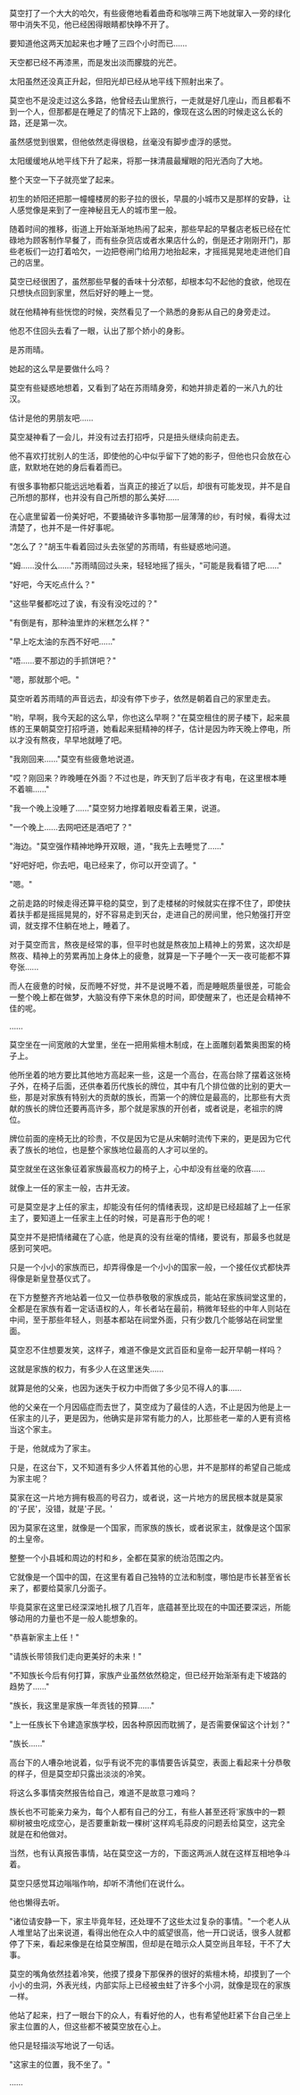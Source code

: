 <link rel="stylesheet" href="../../styles/text.css" />

莫空打了一个大大的哈欠，有些疲倦地看着曲奇和咖啡三两下地就窜入一旁的绿化带中消失不见，他已经困得眼睛都快睁不开了。

要知道他这两天加起来也才睡了三四个小时而已......

天空都已经不再漆黑，而是发出淡而朦胧的光芒。

太阳虽然还没真正升起，但阳光却已经从地平线下照射出来了。

莫空也不是没走过这么多路，他曾经去山里旅行，一走就是好几座山，而且都看不到一个人，但那都是在睡足了的情况下上路的，像现在这么困的时候走这么长的路，还是第一次。

虽然感觉到很累，但他依然走得很稳，丝毫没有脚步虚浮的感觉。

太阳缓缓地从地平线下升了起来，将那一抹清晨最耀眼的阳光洒向了大地。

整个天空一下子就亮堂了起来。

初生的娇阳还把那一幢幢楼房的影子拉的很长，早晨的小城市又是那样的安静，让人感觉像是来到了一座神秘且无人的城市里一般。

随着时间的推移，街道上开始渐渐地热闹了起来，那些早起的早餐店老板已经在忙碌地为顾客制作早餐了，而有些杂货店或者水果店什么的，倒是还才刚刚开门，那些老板们一边打着哈欠，一边把卷闸门给用力地抬起来，才摇摇晃晃地走进他们自己的店里。

莫空已经很困了，虽然那些早餐的香味十分浓郁，却根本勾不起他的食欲，他现在只想快点回到家里，然后好好的睡上一觉。

就在他精神有些恍惚的时候，突然看见了一个熟悉的身影从自己的身旁走过。

他忍不住回头去看了一眼，认出了那个娇小的身影。

是苏雨晴。

她起的这么早是要做什么吗？

莫空有些疑惑地想着，又看到了站在苏雨晴身旁，和她并排走着的一米八九的壮汉。

估计是他的男朋友吧......

莫空凝神看了一会儿，并没有过去打招呼，只是扭头继续向前走去。

他不喜欢打扰别人的生活，即使他的心中似乎留下了她的影子，但他也只会放在心底，默默地在她的身后看着而已。

有很多事物都只能远远地看着，当真正的接近了以后，却很有可能发现，并不是自己所想的那样，也并没有自己所想的那么美好......

在心底里留着一份美好吧，不要捅破许多事物那一层薄薄的纱，有时候，看得太过清楚了，也并不是一件好事呢。

"怎么了？"胡玉牛看着回过头去张望的苏雨晴，有些疑惑地问道。

"姆......没什么......"苏雨晴回过头来，轻轻地摇了摇头，"可能是我看错了吧......"

"好吧，今天吃点什么？"

"这些早餐都吃过了诶，有没有没吃过的？"

"有倒是有，那种油里炸的米糕怎么样？"

"早上吃太油的东西不好吧......"

"唔......要不那边的手抓饼吧？"

"嗯，那就那个吧。"

莫空听着苏雨晴的声音远去，却没有停下步子，依然是朝着自己的家里走去。

"哟，早啊，我今天起的这么早，你也这么早啊？"在莫空租住的房子楼下，起来晨练的王果朝莫空打招呼道，她看起来挺精神的样子，估计是因为昨天晚上停电，所以才没有熬夜，早早地就睡了吧。

"我刚回来......"莫空有些疲惫地说道。

"哎？刚回来？昨晚睡在外面？不过也是，昨天到了后半夜才有电，在这里根本睡不着嘛......"

"我一个晚上没睡了......"莫空努力地撑着眼皮看着王果，说道。

"一个晚上......去网吧还是酒吧了？"

"海边。"莫空强作精神地睁开双眼，道，"我先上去睡觉了......"

"好吧好吧，你去吧，电已经来了，你可以开空调了。"

"嗯。"

之前走路的时候走得还算平稳的莫空，到了走楼梯的时候就实在撑不住了，即使扶着扶手都是摇摇晃晃的，好不容易走到天台，走进自己的房间里，他只勉强打开空调，就支撑不住躺在地上，睡着了。

对于莫空而言，熬夜是经常的事，但平时也就是熬夜加上精神上的劳累，这次却是熬夜、精神上的劳累再加上身体上的疲惫，就算是一下子睡个一天一夜可能都不算夸张......

而人在疲惫的时候，反而睡不好觉，并不是说睡不着，而是睡眠质量很差，可能会一整个晚上都在做梦，大脑没有停下来休息的时间，即使醒来了，也还是会精神不佳的呢。

......

莫空坐在一间宽敞的大堂里，坐在一把用紫檀木制成，在上面雕刻着繁奥图案的椅子上。

他所坐着的地方要比其他地方高起来一些，这是一个高台，在高台除了摆着这张椅子外，在椅子后面，还供奉着历代族长的牌位，其中有几个排位做的比别的更大一些，那是对家族有特别大的贡献的族长，而第一个的牌位是最高的，比那些有大贡献的族长的牌位还要再高许多，那个就是家族的开创者，或者说是，老祖宗的牌位。

牌位前面的座椅无比的珍贵，不仅是因为它是从宋朝时流传下来的，更是因为它代表了族长的地位，也是整个家族地位最高的人才可以坐的。

莫空就坐在这张象征着家族最高权力的椅子上，心中却没有丝毫的欣喜......

就像上一任的家主一般，古井无波。

可是莫空是才上任的家主，却能没有任何的情绪表现，这却是已经超越了上一任家主了，要知道上一任家主上任的时候，可是喜形于色的呢！

莫空并不是把情绪藏在了心底，他是真的没有丝毫的情绪，要说有，那最多也就是感到可笑吧。

只是一个小小的家族而已，却弄得像是一个小小的国家一般，一个接任仪式都快弄得像是新皇登基仪式了。

在下方整整齐齐地站着一位又一位恭恭敬敬的家族成员，能站在家族祠堂这里的，全都是在家族有着一定话语权的人，年长者站在最前，稍微年轻些的中年人则站在中间，至于那些年轻人，则基本都站在祠堂外面，只有少数几个能够站在祠堂里面。

莫空忍不住想要发笑，这样子，难道不像是文武百臣和皇帝一起开早朝一样吗？

这就是家族的权力，有多少人在这里迷失......

就算是他的父亲，也因为迷失于权力中而做了多少见不得人的事......

他的父亲在一个月因癌症而去世了，莫空成为了最佳的人选，不止是因为他是上一任家主的儿子，更是因为，他确实是非常有能力的人，比那些老一辈的人更有资格当这个家主。

于是，他就成为了家主。

只是，在这台下，又不知道有多少人怀着其他的心思，并不是那样的希望自己能成为家主呢？

莫家在这一片地方拥有极高的号召力，或者说，这一片地方的居民根本就是莫家的'子民'，没错，就是'子民。'

因为莫家在这里，就像是一个国家，而家族的族长，或者说家主，就像是这个国家的土皇帝。

整整一个小县城和周边的村和乡，全都在莫家的统治范围之内。

它就像是一个国中的国，在这里有着自己独特的立法和制度，哪怕是市长甚至省长来了，都要给莫家几分面子。

毕竟莫家在这里已经深深地扎根了几百年，底蕴甚至比现在的中国还要深远，所能够动用的力量也不是一般人能想象的。

"恭喜新家主上任！"

"请族长带领我们走向更美好的未来！"

"不知族长今后有何打算，家族产业虽然依然稳定，但已经开始渐渐有走下坡路的趋势了......"

"族长，我这里是家族一年贡钱的预算......"

"上一任族长下令建造家族学校，因各种原因而耽搁了，是否需要保留这个计划？"

"族长......"

高台下的人嘈杂地说着，似乎有说不完的事情要告诉莫空，表面上看起来十分恭敬的样子，但是莫空却只露出淡淡的冷笑。

将这么多事情突然报告给自己，难道不是故意刁难吗？

族长也不可能亲力亲为，每个人都有自己的分工，有些人甚至还将'家族中的一颗柳树被虫吃成空心，是否要重新栽一棵树'这样鸡毛蒜皮的问题丢给莫空，这完全就是在和他做对。

当然，也有认真报告事情，站在莫空这一方的，下面这两派人就在这样互相地争斗着。

莫空只感觉耳边嗡嗡作响，却听不清他们在说什么。

他也懒得去听。

"诸位请安静一下，家主毕竟年轻，还处理不了这些太过复杂的事情。"一个老人从人堆里站了出来说道，看得出他在众人中的威望很高，他一开口说话，很多人就都停了下来，看起来像是在给莫空解围，但却是在暗示众人莫空尚且年轻，干不了大事。

莫空的嘴角依然挂着冷笑，他摸了摸身下那保养的很好的紫檀木椅，却摸到了一个小小的虫洞，外表光线，内部实际上已经被虫蛀了许多个小洞，就像是现在的家族一样。

他站了起来，扫了一眼台下的众人，有看好他的人，也有希望他赶紧下台自己坐上家主位置的人，但这些都不被莫空放在心上。

他只是轻描淡写地说了一句话。

"这家主的位置，我不坐了。"

......
